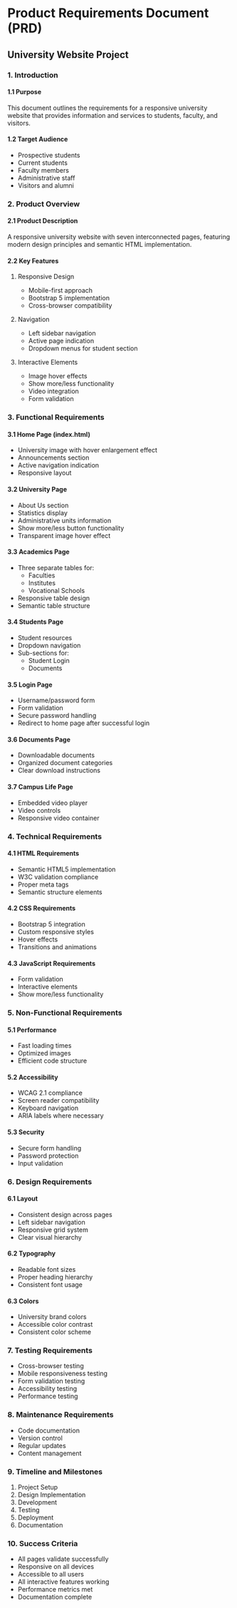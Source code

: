# Product Requirements Document (PRD)
## University Website Project

### 1. Introduction
#### 1.1 Purpose
This document outlines the requirements for a responsive university website that provides information and services to students, faculty, and visitors.

#### 1.2 Target Audience
- Prospective students
- Current students
- Faculty members
- Administrative staff
- Visitors and alumni

### 2. Product Overview
#### 2.1 Product Description
A responsive university website with seven interconnected pages, featuring modern design principles and semantic HTML implementation.

#### 2.2 Key Features
1. Responsive Design
   - Mobile-first approach
   - Bootstrap 5 implementation
   - Cross-browser compatibility

2. Navigation
   - Left sidebar navigation
   - Active page indication
   - Dropdown menus for student section

3. Interactive Elements
   - Image hover effects
   - Show more/less functionality
   - Video integration
   - Form validation

### 3. Functional Requirements

#### 3.1 Home Page (index.html)
- University image with hover enlargement effect
- Announcements section
- Active navigation indication
- Responsive layout

#### 3.2 University Page
- About Us section
- Statistics display
- Administrative units information
- Show more/less button functionality
- Transparent image hover effect

#### 3.3 Academics Page
- Three separate tables for:
  - Faculties
  - Institutes
  - Vocational Schools
- Responsive table design
- Semantic table structure

#### 3.4 Students Page
- Student resources
- Dropdown navigation
- Sub-sections for:
  - Student Login
  - Documents

#### 3.5 Login Page
- Username/password form
- Form validation
- Secure password handling
- Redirect to home page after successful login

#### 3.6 Documents Page
- Downloadable documents
- Organized document categories
- Clear download instructions

#### 3.7 Campus Life Page
- Embedded video player
- Video controls
- Responsive video container

### 4. Technical Requirements

#### 4.1 HTML Requirements
- Semantic HTML5 implementation
- W3C validation compliance
- Proper meta tags
- Semantic structure elements

#### 4.2 CSS Requirements
- Bootstrap 5 integration
- Custom responsive styles
- Hover effects
- Transitions and animations

#### 4.3 JavaScript Requirements
- Form validation
- Interactive elements
- Show more/less functionality

### 5. Non-Functional Requirements

#### 5.1 Performance
- Fast loading times
- Optimized images
- Efficient code structure

#### 5.2 Accessibility
- WCAG 2.1 compliance
- Screen reader compatibility
- Keyboard navigation
- ARIA labels where necessary

#### 5.3 Security
- Secure form handling
- Password protection
- Input validation

### 6. Design Requirements

#### 6.1 Layout
- Consistent design across pages
- Left sidebar navigation
- Responsive grid system
- Clear visual hierarchy

#### 6.2 Typography
- Readable font sizes
- Proper heading hierarchy
- Consistent font usage

#### 6.3 Colors
- University brand colors
- Accessible color contrast
- Consistent color scheme

### 7. Testing Requirements
- Cross-browser testing
- Mobile responsiveness testing
- Form validation testing
- Accessibility testing
- Performance testing

### 8. Maintenance Requirements
- Code documentation
- Version control
- Regular updates
- Content management

### 9. Timeline and Milestones
1. Project Setup
2. Design Implementation
3. Development
4. Testing
5. Deployment
6. Documentation

### 10. Success Criteria
- All pages validate successfully
- Responsive on all devices
- Accessible to all users
- All interactive features working
- Performance metrics met
- Documentation complete 